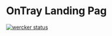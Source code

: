 # OnTray Landing Pag

[![wercker status](https://app.wercker.com/status/91e1d7555e1e07f55952745a3a65e72a/m "wercker status")](https://app.wercker.com/project/bykey/91e1d7555e1e07f55952745a3a65e72a)
